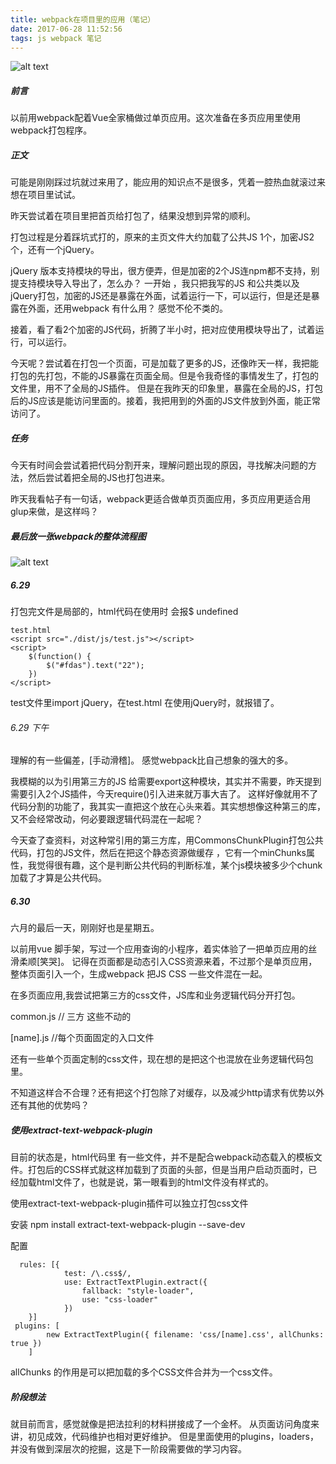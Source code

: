 ```yaml
---
title: webpack在项目里的应用（笔记）
date: 2017-06-28 11:52:56
tags: js webpack 笔记
---
```

![alt text](http://upload-images.jianshu.io/upload_images/3354589-aeaa8cbe30addeae.jpg?imageMogr2/auto-orient/strip%7CimageView2/2/w/1240)

<!--more--><!--more-->

#####  前言

以前用webpack配着Vue全家桶做过单页应用。这次准备在多页应用里使用webpack打包程序。

##### 正文

可能是刚刚踩过坑就过来用了，能应用的知识点不是很多，凭着一腔热血就滚过来想在项目里试试。

昨天尝试着在项目里把首页给打包了，结果没想到异常的顺利。


打包过程是分着踩坑式打的，原来的主页文件大约加载了公共JS 1个，加密JS2个，还有一个jQuery。

jQuery 版本支持模块的导出，很方便弄，但是加密的2个JS连npm都不支持，别提支持模块导入导出了，怎么办？
一开始 ，我只把我写的JS 和公共类以及jQuery打包，加密的JS还是暴露在外面，试着运行一下，可以运行，但是还是暴露在外面，还用webpack 有什么用？
感觉不伦不类的。

接着，看了看2个加密的JS代码，折腾了半小时，把对应使用模块导出了，试着运行，可以运行。

今天呢？尝试着在打包一个页面，可是加载了更多的JS，还像昨天一样，我把能打包的先打包，不能的JS暴露在页面全局。但是令我奇怪的事情发生了，打包的文件里，用不了全局的JS插件。
但是在我昨天的印象里，暴露在全局的JS，打包后的JS应该是能访问里面的。接着，我把用到的外面的JS文件放到外面，能正常访问了。


##### 任务

今天有时间会尝试着把代码分割开来，理解问题出现的原因，寻找解决问题的方法，然后尝试着把全局的JS也打包进来。

昨天我看帖子有一句话，webpack更适合做单页页面应用，多页应用更适合用glup来做，是这样吗？

##### 最后放一张webpack的整体流程图
![alt text](https://img.alicdn.com/tps/TB1GVGFNXXXXXaTapXXXXXXXXXX-4436-4244.jpg)

#####  6.29
打包完文件是局部的，html代码在使用时 会报$ undefined

```
test.html
<script src="./dist/js/test.js"></script>
<script>
    $(function() {
        $("#fdas").text("22");
    })
</script>
```

test文件里import jQuery，在test.html 在使用jQuery时，就报错了。

######  6.29 下午

理解的有一些偏差，[手动滑稽]。
感觉webpack比自己想象的强大的多。

我模糊的以为引用第三方的JS 给需要export这种模块，其实并不需要，昨天提到需要引入2个JS插件，今天require()引入进来就万事大吉了。
这样好像就用不了代码分割的功能了，我其实一直把这个放在心头来着。其实想想像这种第三的库，又不会经常改动，何必要跟逻辑代码混在一起呢？

今天查了查资料，对这种常引用的第三方库，用CommonsChunkPlugin打包公共代码，打包的JS文件，然后在把这个静态资源做缓存 ，它有一个minChunks属性，我觉得很有趣，这个是判断公共代码的判断标准，某个js模块被多少个chunk加载了才算是公共代码。


##### 6.30  
六月的最后一天，刚刚好也是星期五。

以前用vue 脚手架，写过一个应用查询的小程序，着实体验了一把单页应用的丝滑柔顺[笑哭]。 记得在页面都是动态引入CSS资源来着，不过那个是单页应用，整体页面引入一个，生成webpack 把JS CSS 一些文件混在一起。

在多页面应用,我尝试把第三方的css文件，JS库和业务逻辑代码分开打包。

common.js // 三方 这些不动的

[name].js //每个页面固定的入口文件

还有一些单个页面定制的css文件，现在想的是把这个也混放在业务逻辑代码包里。

不知道这样合不合理？还有把这个打包除了对缓存，以及减少http请求有优势以外还有其他的优势吗？

##### 使用extract-text-webpack-plugin

目前的状态是，html代码里 有一些文件，并不是配合webpack动态载入的模板文件。打包后的CSS样式就这样加载到了页面的头部，但是当用户启动页面时，已经加载html文件了，也就是说，第一眼看到的html文件没有样式的。

使用extract-text-webpack-plugin插件可以独立打包css文件

安装
npm install extract-text-webpack-plugin --save-dev 

配置
```
  rules: [{
            test: /\.css$/,
            use: ExtractTextPlugin.extract({
                fallback: "style-loader",
                use: "css-loader"
            })
    }]
 plugins: [
        new ExtractTextPlugin({ filename: 'css/[name].css', allChunks: true })
    ]
```
allChunks 的作用是可以把加载的多个CSS文件合并为一个css文件。

##### 阶段想法
就目前而言，感觉就像是把法拉利的材料拼接成了一个金杯。
从页面访问角度来讲，初见成效，代码维护也相对更好维护。
但是里面使用的plugins，loaders，并没有做到深层次的挖掘，这是下一阶段需要做的学习内容。

